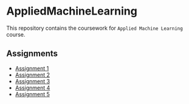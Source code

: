 <!-- @format -->

# AppliedMachineLearning

This repository contains the coursework for `Applied Machine Learning` course.

## Assignments

- [Assignment 1](https://github.com/Aritra8438/AppliedMachineLearning/tree/main/Assignment%201)
- [Assignment 2](https://github.com/Aritra8438/AppliedMachineLearning/tree/main/Assignment%202)
- [Assignment 3](https://github.com/Aritra8438/AppliedMachineLearning/tree/main/Assignment%203)
- [Assignment 4](https://github.com/Aritra8438/AppliedMachineLearning/tree/main/Assignment%204)
- [Assignment 5](https://github.com/Aritra8438/AppliedMachineLearning/tree/main/Assignment%205)
